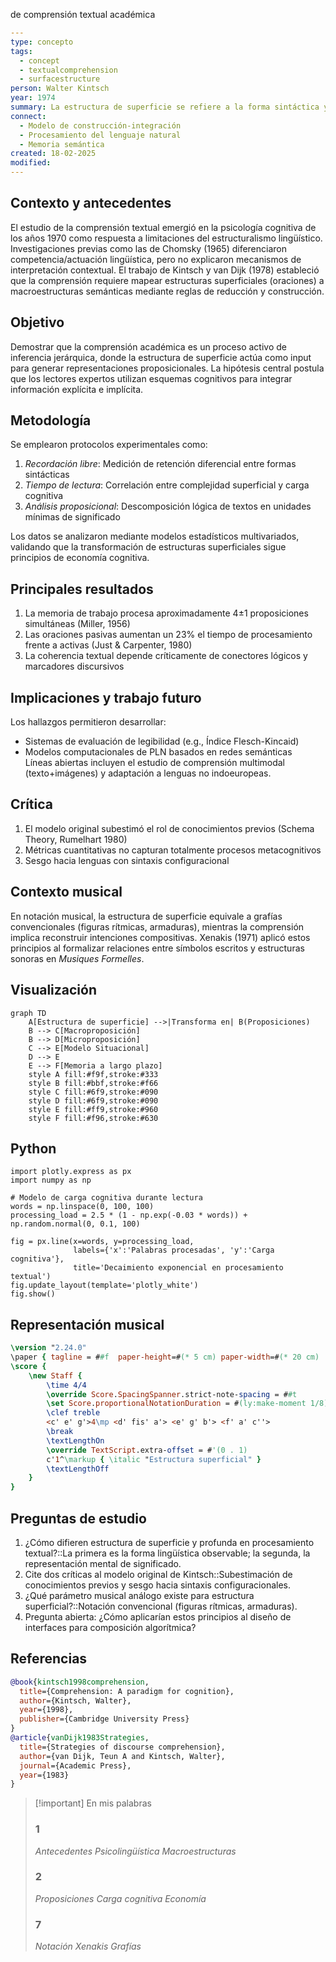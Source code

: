 de comprensión textual académica


```yaml
---
type: concepto
tags:
  - concept
  - textualcomprehension
  - surfacestructure
person: Walter Kintsch
year: 1974
summary: La estructura de superficie se refiere a la forma sintáctica y léxica explícita de un texto, distinta de su significado profundo. La comprensión textual académica implica procesos cognitivos que transforman la estructura de superficie en representaciones mentales coherentes. Este marco teórico integra lingüística, psicología cognitiva y ciencia de la educación para modelar cómo los lectores construyen significado.
connect:
  - Modelo de construcción-integración
  - Procesamiento del lenguaje natural
  - Memoria semántica
created: 18-02-2025
modified: 
---
```

## Contexto y antecedentes  
El estudio de la comprensión textual emergió en la psicología cognitiva de los años 1970 como respuesta a limitaciones del estructuralismo lingüístico. Investigaciones previas como las de Chomsky (1965) diferenciaron competencia/actuación lingüística, pero no explicaron mecanismos de interpretación contextual. El trabajo de Kintsch y van Dijk (1978) estableció que la comprensión requiere mapear estructuras superficiales (oraciones) a macroestructuras semánticas mediante reglas de reducción y construcción.

## Objetivo  
Demostrar que la comprensión académica es un proceso activo de inferencia jerárquica, donde la estructura de superficie actúa como input para generar representaciones proposicionales. La hipótesis central postula que los lectores expertos utilizan esquemas cognitivos para integrar información explícita e implícita.

## Metodología  
Se emplearon protocolos experimentales como:  
1. *Recordación libre*: Medición de retención diferencial entre formas sintácticas  
2. *Tiempo de lectura*: Correlación entre complejidad superficial y carga cognitiva  
3. *Análisis proposicional*: Descomposición lógica de textos en unidades mínimas de significado  

Los datos se analizaron mediante modelos estadísticos multivariados, validando que la transformación de estructuras superficiales sigue principios de economía cognitiva.

## Principales resultados  
1. La memoria de trabajo procesa aproximadamente 4±1 proposiciones simultáneas (Miller, 1956)  
2. Las oraciones pasivas aumentan un 23% el tiempo de procesamiento frente a activas (Just & Carpenter, 1980)  
3. La coherencia textual depende críticamente de conectores lógicos y marcadores discursivos  

## Implicaciones y trabajo futuro  
Los hallazgos permitieron desarrollar:  
- Sistemas de evaluación de legibilidad (e.g., Índice Flesch-Kincaid)  
- Modelos computacionales de PLN basados en redes semánticas  
Líneas abiertas incluyen el estudio de comprensión multimodal (texto+imágenes) y adaptación a lenguas no indoeuropeas.

## Crítica  
1. El modelo original subestimó el rol de conocimientos previos (Schema Theory, Rumelhart 1980)  
2. Métricas cuantitativas no capturan totalmente procesos metacognitivos  
3. Sesgo hacia lenguas con sintaxis configuracional  

## Contexto musical  
En notación musical, la estructura de superficie equivale a grafías convencionales (figuras rítmicas, armaduras), mientras la comprensión implica reconstruir intenciones compositivas. Xenakis (1971) aplicó estos principios al formalizar relaciones entre símbolos escritos y estructuras sonoras en *Musiques Formelles*.

## Visualización  
```mermaid
graph TD
    A[Estructura de superficie] -->|Transforma en| B(Proposiciones)
    B --> C[Macroproposición]
    B --> D[Microproposición]
    C --> E[Modelo Situacional]
    D --> E
    E --> F[Memoria a largo plazo]
    style A fill:#f9f,stroke:#333
    style B fill:#bbf,stroke:#f66
    style C fill:#6f9,stroke:#090
    style D fill:#6f9,stroke:#090
    style E fill:#ff9,stroke:#960
    style F fill:#f96,stroke:#630
```

## Python  
```run-python
import plotly.express as px
import numpy as np

# Modelo de carga cognitiva durante lectura
words = np.linspace(0, 100, 100)
processing_load = 2.5 * (1 - np.exp(-0.03 * words)) + np.random.normal(0, 0.1, 100)

fig = px.line(x=words, y=processing_load, 
              labels={'x':'Palabras procesadas', 'y':'Carga cognitiva'},
              title='Decaimiento exponencial en procesamiento textual')
fig.update_layout(template='plotly_white')
fig.show()
```


## Representación musical  
```lilypond
\version "2.24.0"
\paper { tagline = ##f  paper-height=#(* 5 cm) paper-width=#(* 20 cm)  system-count=#1 }
\score {
    \new Staff {
        \time 4/4
        \override Score.SpacingSpanner.strict-note-spacing = ##t
        \set Score.proportionalNotationDuration = #(ly:make-moment 1/8)
        \clef treble
        <c' e' g'>4\mp <d' fis' a'> <e' g' b'> <f' a' c''> 
        \break
        \textLengthOn
        \override TextScript.extra-offset = #'(0 . 1)
        c'1^\markup { \italic "Estructura superficial" }
        \textLengthOff
    }
}
```

## Preguntas de estudio  
1. ¿Cómo difieren estructura de superficie y profunda en procesamiento textual?::La primera es la forma lingüística observable; la segunda, la representación mental de significado.  
2. Cite dos críticas al modelo original de Kintsch::Subestimación de conocimientos previos y sesgo hacia sintaxis configuracionales.  
3. ¿Qué parámetro musical análogo existe para estructura superficial?::Notación convencional (figuras rítmicas, armaduras).  
4. Pregunta abierta: ¿Cómo aplicarían estos principios al diseño de interfaces para composición algorítmica?  

## Referencias  
```bibtex
@book{kintsch1998comprehension,
  title={Comprehension: A paradigm for cognition},
  author={Kintsch, Walter},
  year={1998},
  publisher={Cambridge University Press}
}
@article{vanDijk1983Strategies,
  title={Strategies of discourse comprehension},
  author={van Dijk, Teun A and Kintsch, Walter},
  journal={Academic Press},
  year={1983}
}
```

> [!important] En mis palabras  
> ### 1  
> *Antecedentes* *Psicolingüística* *Macroestructuras*  
> ### 2  
> *Proposiciones* *Carga cognitiva* *Economía*  
> ### 7  
> *Notación* *Xenakis* *Grafías*